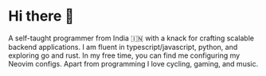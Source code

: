 # Hi there 👋

A self-taught programmer from India 🇮🇳 with a knack for crafting scalable backend applications. I am fluent in typescript/javascript, python, and exploring go and rust. In my free time, you can find me configuring my Neovim configs.
Apart from programming I love cycling, gaming, and music.
